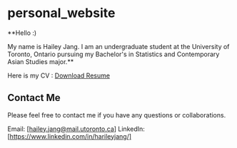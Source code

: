 # personal_website

**Hello :)

My name is Hailey Jang. I am an undergraduate student at the University of Toronto, Ontario pursuing my Bachelor's in Statistics and Contemporary Asian Studies major.**

Here is my CV : [Download Resume](https://github.com/Hailey-Jang/personal_website/blob/c39f935b4e495fefc1538bba59229cd6020a8f89/CV.pdf)

## Contact Me

Please feel free to contact me if you have any questions or collaborations.

Email: [hailey.jang@mail.utoronto.ca] LinkedIn: [https://www.linkedin.com/in/harileyjang/]
